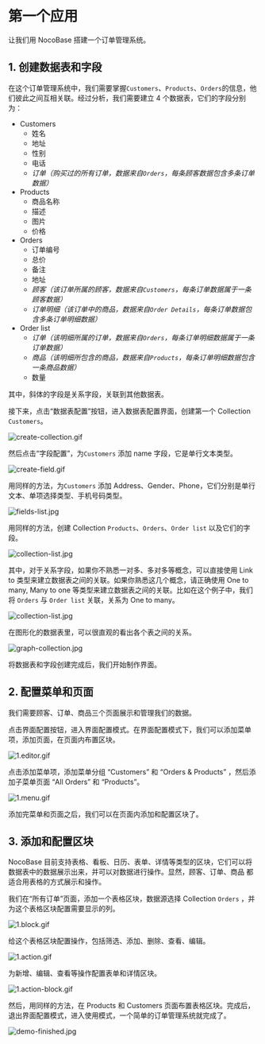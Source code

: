 # 第一个应用

让我们用 NocoBase 搭建一个订单管理系统。

## 1. 创建数据表和字段

在这个订单管理系统中，我们需要掌握`Customers`、`Products`、`Orders`的信息，他们彼此之间互相关联。经过分析，我们需要建立 4 个数据表，它们的字段分别为：

- Customers
  - 姓名
  - 地址
  - 性别
  - 电话
  - _订单（购买过的所有订单，数据来自`Orders`，每条顾客数据包含多条订单数据）_
- Products
  - 商品名称
  - 描述
  - 图片
  - 价格
- Orders
  - 订单编号
  - 总价
  - 备注
  - 地址
  - _顾客（该订单所属的顾客，数据来自`Customers`，每条订单数据属于一条顾客数据）_
  - _订单明细（该订单中的商品，数据来自`Order Details`，每条订单数据包含多条订单明细数据）_
- Order list
  - _订单（该明细所属的订单，数据来自`Orders`，每条订单明细数据属于一条订单数据）_
  - _商品（该明细所包含的商品，数据来自`Products`，每条订单明细数据包含一条商品数据）_
  - 数量

其中，斜体的字段是关系字段，关联到其他数据表。

接下来，点击“数据表配置”按钮，进入数据表配置界面，创建第一个 Collection `Customers`。

![create-collection.gif](https://nocobase-docs.oss-cn-beijing.aliyuncs.com/becee29110811c8ceed9b14825e238ad.gif)

然后点击“字段配置”，为`Customers` 添加 name 字段，它是单行文本类型。

![create-field.gif](https://nocobase-docs.oss-cn-beijing.aliyuncs.com/d4c49c55959516fc7e30a379b2eba2b3.gif)

用同样的方法，为`Customers` 添加 Address、Gender、Phone，它们分别是单行文本、单项选择类型、手机号码类型。

![fields-list.jpg](https://nocobase-docs.oss-cn-beijing.aliyuncs.com/887d0173e3f1418f2404f1a9fac77934.jpg)

用同样的方法，创建 Collection `Products`、`Orders`、`Order list` 以及它们的字段。

![collection-list.jpg](https://nocobase-docs.oss-cn-beijing.aliyuncs.com/5d2dabdbdebf0a02bbb81ae65f9f54c5.jpg)

其中，对于关系字段，如果你不熟悉一对多、多对多等概念，可以直接使用 Link to 类型来建立数据表之间的关联。如果你熟悉这几个概念，请正确使用 One to many, Many to one 等类型来建立数据表之间的关联。比如在这个例子中，我们将 `Orders` 与 `Order list` 关联，关系为 One to many。

![collection-list.jpg](https://nocobase-docs.oss-cn-beijing.aliyuncs.com/be7df51a4848342af83f87f623b8fa0f.jpg)

在图形化的数据表里，可以很直观的看出各个表之间的关系。

![graph-collection.jpg](https://nocobase-docs.oss-cn-beijing.aliyuncs.com/f045201f3ecb84d259cb31fe94a4eda4.jpg)

将数据表和字段创建完成后，我们开始制作界面。

## 2. 配置菜单和页面

我们需要顾客、订单、商品三个页面展示和管理我们的数据。

点击界面配置按钮，进入界面配置模式。在界面配置模式下，我们可以添加菜单项，添加页面，在页面内布置区块。

![1.editor.gif](https://nocobase-docs.oss-cn-beijing.aliyuncs.com/d7cd4ec11ba8e6d44f498e4c272de7ba.gif)

点击添加菜单项，添加菜单分组 “Customers” 和 “Orders & Products” ，然后添加子菜单页面 “All Orders” 和 “Products”。

![1.menu.gif](https://nocobase-docs.oss-cn-beijing.aliyuncs.com/22f890a608a95c9a17c325aa51f74d16.gif)

添加完菜单和页面之后，我们可以在页面内添加和配置区块了。

## 3. 添加和配置区块

NocoBase 目前支持表格、看板、日历、表单、详情等类型的区块，它们可以将数据表中的数据展示出来，并可以对数据进行操作。显然，顾客、订单、商品 都适合用表格的方式展示和操作。

我们在“所有订单”页面，添加一个表格区块，数据源选择 Collection `Orders` ，并为这个表格区块配置需要显示的列。

![1.block.gif](https://nocobase-docs.oss-cn-beijing.aliyuncs.com/460d4a1942dcbfc331b4fb46f9ac7bee.gif)

给这个表格区块配置操作，包括筛选、添加、删除、查看、编辑。

![1.action.gif](https://nocobase-docs.oss-cn-beijing.aliyuncs.com/5316605c55379b60b2d448e216b3f4d6.gif)

为新增、编辑、查看等操作配置表单和详情区块。

![1.action-block.gif](https://nocobase-docs.oss-cn-beijing.aliyuncs.com/0d8dfac3b10219bd07439b40681cf0ca.gif)

然后，用同样的方法，在 Products 和 Customers 页面布置表格区块。完成后，退出界面配置模式，进入使用模式，一个简单的订单管理系统就完成了。

![demo-finished.jpg](https://nocobase-docs.oss-cn-beijing.aliyuncs.com/ff6d0662391cb6e2ff879858e4fff698.jpg)